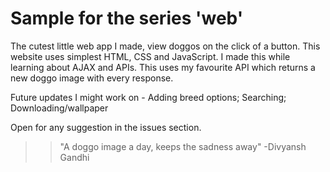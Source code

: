 # Sample for the series 'web'

The cutest little web app I made, view doggos on the click of a button. This website uses simplest HTML, CSS and JavaScript. I made this while learning about AJAX and APIs. This uses my favourite API which returns a new doggo image with every response. 

Future updates I might work on - 
Adding breed options;
Searching;
Downloading/wallpaper

Open for any suggestion in the issues section.

>>"A doggo image a day, keeps the sadness away" -Divyansh Gandhi
